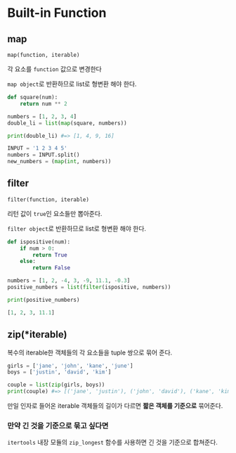 # Built-in Function

## map

`map(function, iterable)`

각 요소를  `function` 값으로 변경한다

`map object`로 반환하므로 list로 형변환 해야 한다.

```python
def square(num):
    return num ** 2

numbers = [1, 2, 3, 4]
double_li = list(map(square, numbers))

print(double_li) #=> [1, 4, 9, 16]
```

```python
INPUT = '1 2 3 4 5'
numbers = INPUT.split()
new_numbers = (map(int, numbers))
```

## filter

`filter(function, iterable)`

리턴 값이 `true`인 요소들만 뽑아준다.

`filter object`로 반환하므로 list로 형변환 해야 한다.

```python
def ispositive(num):
    if num > 0:
        return True
    else:
        return False

numbers = [1, 2, -4, 3, -9, 11.1, -0.3]
positive_numbers = list(filter(ispositive, numbers))

print(positive_numbers)
```

```python
[1, 2, 3, 11.1]
```

## zip(*iterable)

복수의 iterable한 객체들의 각 요소들을 tuple 쌍으로 묶어 준다.

```python
girls = ['jane', 'john', 'kane', 'june']
boys = ['justin', 'david', 'kim']

couple = list(zip(girls, boys))
print(couple) #=> [('jane', 'justin'), ('john', 'david'), ('kane', 'kim')]
```

만일 인자로 들어온 iterable 객체들의 길이가 다르면 **짧은 객체를 기준으로** 묶어준다.

### 만약 긴 것을 기준으로 묶고 싶다면

`itertools` 내장 모듈의 `zip_longest` 함수를 사용하면 긴 것을 기준으로 합쳐준다.
